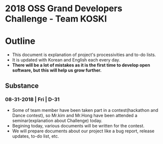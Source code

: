 2018 OSS Grand Developers Challenge - Team **KOSKI**
====================================================
# Outline
- This document is explanation of project's processivities and to-do lists.
- It is updated with Korean and English each every day.
- **There will be a lot of mistakes as it is the first time to develop open software, but this will help us grow further.**

## Substance

### 08-31-2018 | Fri | D-31
- Some of team member have been taken part in a contest(hackathon and Dance contest), so Mr.kim and Mr.Hong have been attended a seminar(explanation about Challenge) today.
- Begining today, various documents will be written for the contest.
- We will prepare documents about our project like a bug report, release updates, to-do list, etc.
